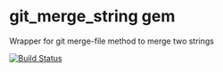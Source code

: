 # git_merge_string gem
Wrapper for git merge-file method to merge two strings

[![Build Status](https://travis-ci.org/nmajor/git_merge_string.svg?branch=master)](https://travis-ci.org/nmajor/git_merge_string)
